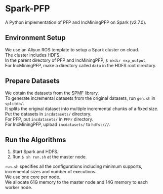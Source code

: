 # Spark-PFP
A Python implementation of PFP and IncMiningPFP on Spark (v2.7.0).

## Environment Setup
We use an Aliyun ROS template to setup a Spark cluster on cloud. <br>
The cluster includes HDFS. <br>
In the parent directory of PFP and IncMiningPFP, `$ mkdir exp_output`. <br>
For IncMiningPFP, make a directory called `data` in the HDFS root directory.

## Prepare Datasets
We obtain the datasets from the [SPMF](http://www.philippe-fournier-viger.com/spmf/index.php?link=datasets.php) library. <br>
To generate incremental datasets from the original datasets, run `gen.sh` in `splitdb/`. <br>
It splits the original dataset into multiple incremental chunks of a fixed size. <br>
Put the datasets in `incdatasets/` directory. <br>
For PFP, put `incdatasets/` in `PFP/` directory. <br>
For IncMiningPFP, upload `incdatasets/` to `hdfs:///`.

## Run the Algorithms
1. Start Spark and HDFS.
2. Run `$ sh run.sh` at the master node.

`run.sh` specifies all the configurations including minimum supports, incremental sizes and number of executions. <br>
We use one core per node. <br>
We allocate 61G memory to the master node and 14G memory to each worker node.
